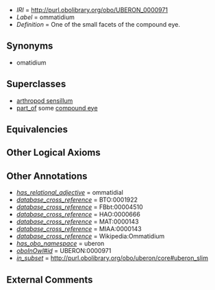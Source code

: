  * *IRI* = http://purl.obolibrary.org/obo/UBERON_0000971
 * *Label* = ommatidium
 * *Definition* = One of the small facets of the compound eye.

## Synonyms

 * omatidium

## Superclasses

 * [arthropod sensillum](../../UBERON/36/UBERON_0002536.md)
 * [part_of](../../BFO/50/BFO_0000050.md) some [compound eye](../../UBERON/18/UBERON_0000018.md)

## Equivalencies


## Other Logical Axioms


## Other Annotations

 * *[has_relational_adjective](../../UBPROP/07/UBPROP_0000007.md)* = ommatidial
 * *[database_cross_reference](../../ef/oboInOwl#hasDbXref.md)* = BTO:0001922
 * *[database_cross_reference](../../ef/oboInOwl#hasDbXref.md)* = FBbt:00004510
 * *[database_cross_reference](../../ef/oboInOwl#hasDbXref.md)* = HAO:0000666
 * *[database_cross_reference](../../ef/oboInOwl#hasDbXref.md)* = MAT:0000143
 * *[database_cross_reference](../../ef/oboInOwl#hasDbXref.md)* = MIAA:0000143
 * *[database_cross_reference](../../ef/oboInOwl#hasDbXref.md)* = Wikipedia:Ommatidium
 * *[has_obo_namespace](../../ce/oboInOwl#hasOBONamespace.md)* = uberon
 * *[oboInOwl#id](../../id/oboInOwl#id.md)* = UBERON:0000971
 * *[in_subset](../../et/oboInOwl#inSubset.md)* = http://purl.obolibrary.org/obo/uberon/core#uberon_slim

## External Comments


